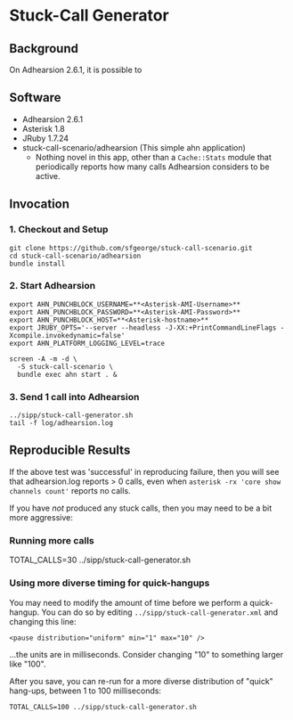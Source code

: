 # Stuck-Call Generator

## Background

On Adhearsion 2.6.1, it is possible to 

## Software

* Adhearsion 2.6.1
* Asterisk 1.8
* JRuby 1.7.24
* stuck-call-scenario/adhearsion (This simple ahn application)
   * Nothing novel in this app, other than a `Cache::Stats` module that periodically reports how many calls Adhearsion considers to be active.

## Invocation

### 1. Checkout and Setup

    git clone https://github.com/sfgeorge/stuck-call-scenario.git
    cd stuck-call-scenario/adhearsion
    bundle install

### 2. Start Adhearsion

    export AHN_PUNCHBLOCK_USERNAME=**<Asterisk-AMI-Username>**
    export AHN_PUNCHBLOCK_PASSWORD=**<Asterisk-AMI-Password>**
    export AHN_PUNCHBLOCK_HOST=**<Asterisk-hostname>**
    export JRUBY_OPTS='--server --headless -J-XX:+PrintCommandLineFlags -Xcompile.invokedynamic=false'
    export AHN_PLATFORM_LOGGING_LEVEL=trace

    screen -A -m -d \
      -S stuck-call-scenario \
      bundle exec ahn start . &

### 3. Send 1 call into Adhearsion

    ../sipp/stuck-call-generator.sh
    tail -f log/adhearsion.log

## Reproducible Results

If the above test was 'successful' in reproducing failure, then you will see that adhearsion.log reports > 0 calls, even when `asterisk -rx 'core show channels count'` reports no calls.

If you have _not_ produced any stuck calls, then you may need to be a bit more aggressive:

### Running more calls

  TOTAL_CALLS=30 ../sipp/stuck-call-generator.sh

### Using more diverse timing for quick-hangups

You may need to modify the amount of time before we perform a quick-hangup.  You can do so by editing `../sipp/stuck-call-generator.xml` and changing this line:

    <pause distribution="uniform" min="1" max="10" />

...the units are in milliseconds.  Consider changing "10" to something larger like "100".

After you save, you can re-run for a more diverse distribution of "quick" hang-ups, between 1 to 100 milliseconds:

    TOTAL_CALLS=100 ../sipp/stuck-call-generator.sh
